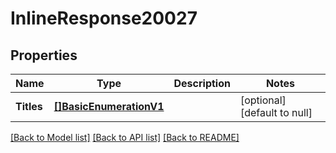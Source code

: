 # InlineResponse20027

## Properties
Name | Type | Description | Notes
------------ | ------------- | ------------- | -------------
**Titles** | [**[]BasicEnumerationV1**](Basic_enumeration.v1.md) |  | [optional] [default to null]

[[Back to Model list]](../README.md#documentation-for-models) [[Back to API list]](../README.md#documentation-for-api-endpoints) [[Back to README]](../README.md)

